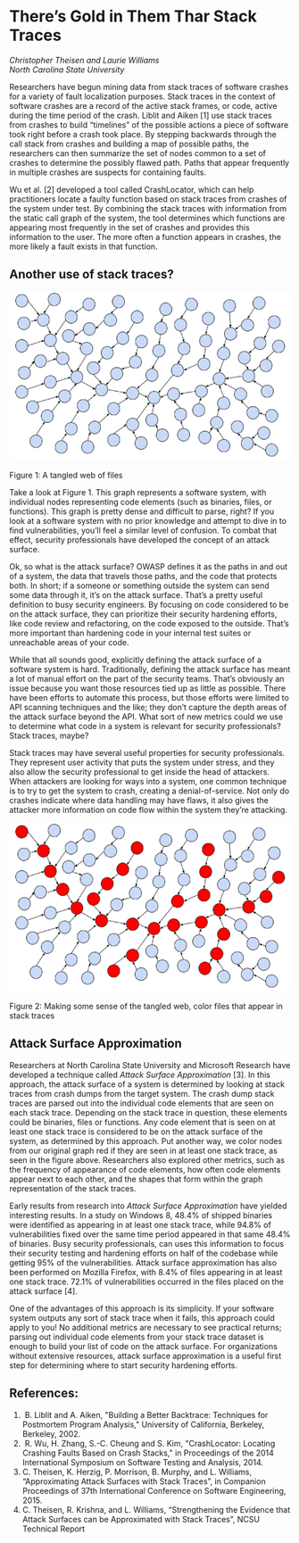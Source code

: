 # There’s Gold in Them Thar Stack Traces

_Christopher Theisen and Laurie Williams_  
_North Carolina State University_

Researchers have begun mining data from stack traces
of software crashes for a variety of fault
localization purposes. Stack traces in the context
of software crashes are a record of the active stack
frames, or code, active during the time period of
the crash. Liblit and Aiken [1] use stack traces
from crashes to build “timelines” of the possible
actions a piece of software took right before a
crash took place. By stepping backwards through the
call stack from crashes and building a map of
possible paths, the researchers can then summarize
the set of nodes common to a set of crashes to
determine the possibly flawed path.  Paths that
appear frequently in multiple crashes are suspects
for containing faults.

Wu et al. [2] developed a tool called CrashLocator,
which can help practitioners locate a faulty
function based on stack traces from crashes of the
system under test. By combining the stack traces
with information from the static call graph of the
system, the tool determines which functions are
appearing most frequently in the set of crashes and
provides this information to the user. The more
often a function appears in crashes, the more likely
a fault exists in that function.

## Another use of stack traces?


![](tangle.png)

Figure 1:  A tangled web of files

Take a look at Figure 1. This graph represents a
software system, with individual nodes representing
code elements (such as binaries, files, or
functions). This graph is pretty dense and difficult
to parse, right? If you look at a software system
with no prior knowledge and attempt to dive in to
find vulnerabilities, you’ll feel a similar level of
confusion. To combat that effect, security
professionals have developed the concept of an
attack surface.

Ok, so what is the attack surface? OWASP defines it
as the paths in and out of a system, the data that
travels those paths, and the code that protects
both. In short; if a someone or something outside
the system can send some data through it, it’s on
the attack surface. That’s a pretty useful
definition to busy security engineers.  By focusing
on code considered to be on the attack surface, they
can prioritize their security hardening efforts,
like code review and refactoring, on the code
exposed to the outside. That’s more important than
hardening code in your internal test suites or
unreachable areas of your code.

While that all sounds good, explicitly defining the
attack surface of a software system is
hard. Traditionally, defining the attack surface has
meant a lot of manual effort on the part of the
security teams. That’s obviously an issue because
you want those resources tied up as little as
possible. There have been efforts to automate this
process, but those efforts were limited to API
scanning techniques and the like; they don’t capture
the depth areas of the attack surface beyond the
API. What sort of new metrics could we use to
determine what code in a system is relevant for
security professionals?  Stack traces, maybe?

Stack traces may have several useful properties for
security professionals. They represent user activity
that puts the system under stress, and they also
allow the security professional to get inside the
head of attackers. When attackers are looking for
ways into a system, one common technique is to try
to get the system to crash, creating a
denial-of-service. Not only do crashes indicate
where data handling may have flaws, it also gives
the attacker more information on code flow within
the system they’re attacking.

![](sense.png)

Figure 2:  Making some sense of the tangled web, color files that appear in stack traces

## Attack Surface Approximation

Researchers at North Carolina State University and
Microsoft Research have developed a technique called
_Attack Surface Approximation_ [3]. In this approach,
the attack surface of a system is determined by
looking at stack traces from crash dumps from the
target system. The crash dump stack traces are
parsed out into the individual code elements that
are seen on each stack trace. Depending on the stack
trace in question, these elements could be binaries,
files or functions. Any code element that is seen on
at least one stack trace is considered to be on the
attack surface of the system, as determined by this
approach. Put another way, we color nodes from our
original graph red if they are seen in at least one
stack trace, as seen in the figure
above. Researchers also explored other metrics, such
as the frequency of appearance of code elements, how
often code elements appear next to each other, and
the shapes that form within the graph representation
of the stack traces.

Early results from research into _Attack Surface Approximation_ have yielded interesting results. In a
study on Windows 8, 48.4% of shipped binaries were
identified as appearing in at least one stack trace,
while 94.8% of vulnerabilities fixed over the same
time period appeared in that same 48.4% of
binaries. Busy security professionals, can uses this
information to focus their security testing and
hardening efforts on half of the codebase while
getting 95% of the vulnerabilities. Attack surface
approximation has also been performed on Mozilla
Firefox, with 8.4% of files appearing in at least
one stack trace. 72.1% of vulnerabilities occurred
in the files placed on the attack surface [4].

One of the advantages of this approach is its
simplicity. If your software system outputs any sort
of stack trace when it fails, this approach could
apply to you! No additional metrics are necessary to
see practical returns; parsing out individual code
elements from your stack trace dataset is enough to
build your list of code on the attack surface. For
organizations without extensive resources, attack
surface approximation is a useful first step for
determining where to start security hardening
efforts.

## References:

1.  B. Liblit and A. Aiken, "Building a Better
   Backtrace: Techniques for Postmortem Program
   Analysis," University of California, Berkeley,
    Berkeley, 2002.
2.  R. Wu, H. Zhang, S.-C. Cheung and S. Kim,
   "CrashLocator: Locating Crashing Faults Based on
   Crash Stacks," in Proceedings of the 2014
   International Symposium on Software Testing and
   Analysis, 2014.
3. C. Theisen, K. Herzig, P. Morrison, B. Murphy,
   and L. Williams, “Approximating Attack Surfaces
   with Stack Traces”, in Companion Proceedings of
   37th International Conference on Software
   Engineering, 2015.
4. C. Theisen, R. Krishna, and L. Williams,
   “Strengthening the Evidence that Attack Surfaces
   can be Approximated with Stack Traces”, NCSU
   Technical Report

